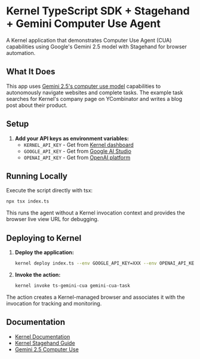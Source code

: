 # Kernel TypeScript SDK + Stagehand + Gemini Computer Use Agent

A Kernel application that demonstrates Computer Use Agent (CUA) capabilities using Google's Gemini 2.5 model with Stagehand for browser automation.

## What It Does

This app uses [Gemini 2.5's computer use model](https://blog.google/technology/google-deepmind/gemini-computer-use-model/) capabilities to autonomously navigate websites and complete tasks. The example task searches for Kernel's company page on YCombinator and writes a blog post about their product.

## Setup

1. **Add your API keys as environment variables:**
   - `KERNEL_API_KEY` - Get from [Kernel dashboard](https://dashboard.onkernel.com/sign-in)
   - `GOOGLE_API_KEY` - Get from [Google AI Studio](https://aistudio.google.com/apikey)
   - `OPENAI_API_KEY` - Get from [OpenAI platform](https://platform.openai.com/api-keys)

## Running Locally

Execute the script directly with tsx:

```bash
npx tsx index.ts
```

This runs the agent without a Kernel invocation context and provides the browser live view URL for debugging.

## Deploying to Kernel

1. **Deploy the application:**
   ```bash
   kernel deploy index.ts --env GOOGLE_API_KEY=XXX --env OPENAI_API_KEY=XXX
   ```

2. **Invoke the action:**
   ```bash
   kernel invoke ts-gemini-cua gemini-cua-task
   ```

The action creates a Kernel-managed browser and associates it with the invocation for tracking and monitoring.

## Documentation

- [Kernel Documentation](https://docs.onkernel.com/quickstart)
- [Kernel Stagehand Guide](https://www.onkernel.com/docs/integrations/stagehand)
- [Gemini 2.5 Computer Use](https://blog.google/technology/google-deepmind/gemini-computer-use-model/)
